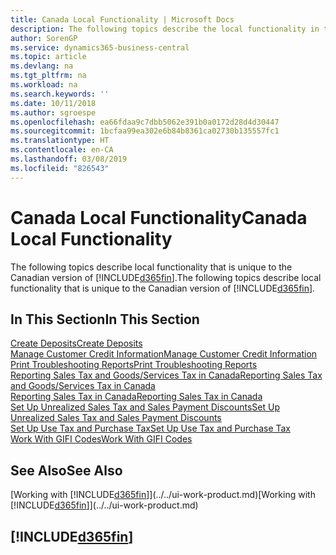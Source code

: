 ```yaml
---
title: Canada Local Functionality | Microsoft Docs
description: The following topics describe the local functionality in the Canadian version of Business Central.
author: SorenGP
ms.service: dynamics365-business-central
ms.topic: article
ms.devlang: na
ms.tgt_pltfrm: na
ms.workload: na
ms.search.keywords: ''
ms.date: 10/11/2018
ms.author: sgroespe
ms.openlocfilehash: ea66fdaa9c7dbb5062e391b0a0172d28d4d30447
ms.sourcegitcommit: 1bcfaa99ea302e6b84b8361ca02730b135557fc1
ms.translationtype: HT
ms.contentlocale: en-CA
ms.lasthandoff: 03/08/2019
ms.locfileid: "826543"
---
```

# <a name="canada-local-functionality"></a><span data-ttu-id="32f85-103">Canada Local Functionality</span><span class="sxs-lookup"><span data-stu-id="32f85-103">Canada Local Functionality</span></span>
<span data-ttu-id="32f85-104">The following topics describe local functionality that is unique to the Canadian version of [!INCLUDE[d365fin](../../includes/d365fin_md.md)].</span><span class="sxs-lookup"><span data-stu-id="32f85-104">The following topics describe local functionality that is unique to the Canadian version of [!INCLUDE[d365fin](../../includes/d365fin_md.md)].</span></span>  

## <a name="in-this-section"></a><span data-ttu-id="32f85-105">In This Section</span><span class="sxs-lookup"><span data-stu-id="32f85-105">In This Section</span></span>
[<span data-ttu-id="32f85-106">Create Deposits</span><span class="sxs-lookup"><span data-stu-id="32f85-106">Create Deposits</span></span>](how-to-create-deposits.md)  
[<span data-ttu-id="32f85-107">Manage Customer Credit Information</span><span class="sxs-lookup"><span data-stu-id="32f85-107">Manage Customer Credit Information</span></span>](how-to-manage-customer-credit-information.md)  
[<span data-ttu-id="32f85-108">Print Troubleshooting Reports</span><span class="sxs-lookup"><span data-stu-id="32f85-108">Print Troubleshooting Reports</span></span>](how-to-print-troubleshooting-reports.md)  
[<span data-ttu-id="32f85-109">Reporting Sales Tax and Goods/Services Tax in Canada</span><span class="sxs-lookup"><span data-stu-id="32f85-109">Reporting Sales Tax and Goods/Services Tax in Canada</span></span>](sales-tax-goods-services.md)  
[<span data-ttu-id="32f85-110">Reporting Sales Tax in Canada</span><span class="sxs-lookup"><span data-stu-id="32f85-110">Reporting Sales Tax in Canada</span></span>](ca-sales-tax.md)  
[<span data-ttu-id="32f85-111">Set Up Unrealized Sales Tax and Sales Payment Discounts</span><span class="sxs-lookup"><span data-stu-id="32f85-111">Set Up Unrealized Sales Tax and Sales Payment Discounts</span></span>](how-to-set-up-unrealized-sales-tax-and-sales-payment-discounts.md)  
[<span data-ttu-id="32f85-112">Set Up Use Tax and Purchase Tax</span><span class="sxs-lookup"><span data-stu-id="32f85-112">Set Up Use Tax and Purchase Tax</span></span>](how-to-set-up-use-tax-and-purchase-tax.md)  
[<span data-ttu-id="32f85-113">Work With GIFI Codes</span><span class="sxs-lookup"><span data-stu-id="32f85-113">Work With GIFI Codes</span></span>](work-gifi-codes.md)  

## <a name="see-also"></a><span data-ttu-id="32f85-114">See Also</span><span class="sxs-lookup"><span data-stu-id="32f85-114">See Also</span></span>
<span data-ttu-id="32f85-115">[Working with [!INCLUDE[d365fin](../../includes/d365fin_md.md)]](../../ui-work-product.md)</span><span class="sxs-lookup"><span data-stu-id="32f85-115">[Working with [!INCLUDE[d365fin](../../includes/d365fin_md.md)]](../../ui-work-product.md)</span></span>   

## [!INCLUDE[d365fin](../../includes/free_trial_md.md)]  
